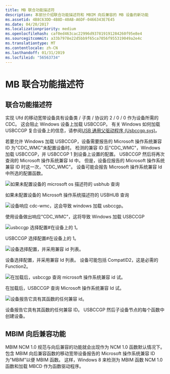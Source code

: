 ```yaml
---
title: MB 联合功能描述符
description: 本部分介绍联合功能描述符和 MBIM 向后兼容的 MB 设备的新功能
ms.assetid: 4B8C63DD-4B8D-40AB-A6DF-0466343E7E45
ms.date: 04/20/2017
ms.localizationpriority: medium
ms.openlocfilehash: caf0ed463cac22996d937819191284260f95e8e4
ms.sourcegitcommit: a33b7978e22d5bb9f65ca7056f955319049a2e4c
ms.translationtype: MT
ms.contentlocale: zh-CN
ms.lasthandoff: 01/31/2019
ms.locfileid: "56563734"
---
```

# <a name="mb-union-function-descriptors"></a>MB 联合功能描述符


## <a name="union-function-descriptors"></a>联合功能描述符


实现 Ufd 的移动宽带设备具有设备类 / 子类 / 协议的 2 / 0 / 0 作为设备所需的 CDC。 这会阻止 Windows 设备上加载 USBCCGP。 有关 Windows 如何加载 USBCCGP 复合设备上的信息，请参阅[USB 通用父驱动程序 (Usbccgp.sys)](https://msdn.microsoft.com/library/windows/hardware/ff539234)。

若要允许 Windows 加载 USBCCGP，设备需要报告的 Microsoft 操作系统兼容 ID 为"CDC\_WMC"未配置设备时。 检测的兼容 ID 后"CDC\_WMC"，Windows 加载 USBCCGP，并 USBCCGP 1 到设备上设置的配置。 USBCCGP 然后将再次查询的 Microsoft 操作系统兼容 Id 中。 但是，设备应报告的 Microsoft 操作系统兼容 ID 时这一次，"CDC\_WMC"。 设备可能会报告 Microsoft 操作系统兼容 Id 中所选的配置函数。

![如果未配置设备的 microsoft os 描述符的 usbhub 查询](images/mbim1.png)

如果未配置设备的 Microsoft 操作系统描述符的 USBHUB 查询

![设备响应 cdc\-wmc，这会导致 windows 加载 usbccgp。](images/mbim2.png)

使用设备做出响应"CDC\_WMC"，这将导致 Windows 加载 USBCCGP

![usbccgp 选择配置\#在设备上的 1。](images/mbim3.png)

USBCCGP 选择配置\#在设备上的 1。

![设备选择配置，并采用兼容 id 列表。](images/mbim4.png)

设备选择配置，并采用兼容 Id 列表。 设备可能包括 CompatID2，这是必需的 Function2。

![在加载后，usbccgp 查询 microsoft 操作系统兼容 id 试。](images/mbim5.png)

在加载后，USBCCGP 查询 Microsoft 操作系统兼容 Id 试。

![设备报告它具有其函数的任何兼容 id。](images/mbim6.png)

设备报告它具有其函数的任何兼容 ID。 USBCCGP 然后子设备节点的每个函数中创建设备。

## <a name="mbim-backward-compatible-functions"></a>MBIM 向后兼容功能


MBIM NCM 1.0 规范与向后兼容的功能就会出现作为 NCM 1.0 函数默认情况下。 包含 MBIM 向后兼容函数的移动宽带设备报告的 Microsoft 操作系统兼容 ID 为"MBIM"以便 MBIM 函数。 这样，Windows 8 来检测为 MBIM 函数 NCM 1.0 函数和加载 MBCD 作为函数驱动程序。

 

 





